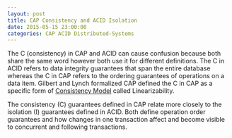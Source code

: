 ```yaml
---
layout: post
title: CAP Consistency and ACID Isolation
date: 2015-05-15 23:00:00
categories: CAP ACID Distributed-Systems
---
```


The C (consistency) in CAP and ACID can cause confusion because both share the same word however both use it for different definitions. The C in ACID refers to data integrity guarantees that span the entire database whereas the C in CAP refers to the ordering guarantees of operations on a data item. Gilbert and Lynch formalized CAP defined the C in CAP as a specific form of [Consistency Model](http://simongui.github.io/distributed-systems/consistency-models.html) called Linearizability. 

The consistency (C) guarantees defined in CAP relate more closely to the isolation (I) guarantees defined in ACID. Both define operation order guarantees and how changes in one transaction affect and become visible to concurrent and following transactions. 
